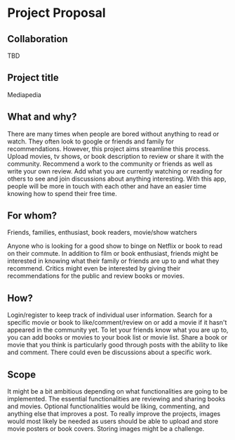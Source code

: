 # Project Proposal

## Collaboration

TBD

## Project title

Mediapedia

## What and why?

There are many times when people are bored without anything to read or watch. They often look to google or friends and family for recommendations. However, this project aims streamline this process. Upload movies, tv shows, or book description to review or share it with the community. Recommend a work to the community or friends as well as write your own review. Add what you are currently watching or reading for others to see and join discussions about anything interesting. With this app, people will be more in touch with each other and have an easier time knowing how to spend their free time.

## For whom?

Friends, families, enthusiast, book readers, movie/show watchers

Anyone who is looking for a good show to binge on Netflix or book to read on their commute. In addition to film or book enthusiast, friends might be interested in knowing what their family or friends are up to and what they recommend. Critics might even be interested by giving their recommendations for the public and review books or movies.

## How?

Login/register to keep track of individual user information. Search for a specific movie or book to like/comment/review on or add a movie if it hasn't appeared in the community yet. To let your friends know what you are up to, you can add books or movies to your book list or movie list. Share a book or movie that you think is particularly good through posts with the ability to like and comment. There could even be discussions about a specific work.

## Scope

It might be a bit ambitious depending on what functionalities are going to be implemented. The essential functionalities are reviewing and sharing books and movies. Optional functionalities would be liking, commenting, and anything else that improves a post. To really improve the projects, images would most likely be needed as users should be able to upload and store movie posters or book covers. Storing images might be a challenge.
